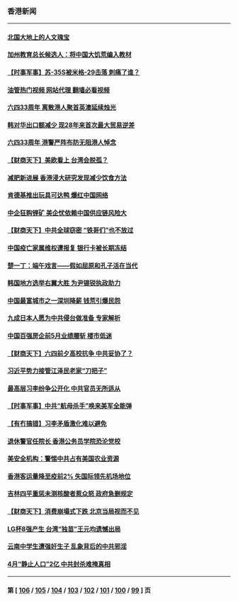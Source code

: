 ### 香港新闻
---
#### [北国大地上的人文瑰宝](../../pages/ncid1349362/n13751878.md?06062045) 
#### [加州教育总长候选人：将中国大饥荒编入教材](../../pages/ncid1349362/n13752863.md?06062045) 
#### [【时事军事】苏-35S被米格-29击落 刺痛了谁？](../../pages/ncid1349362/n13752411.md?06062045) 
#### [油管热门视频 网站代理 翻墙必看视频](http://209.222.30.114:81/youtube.html?06062045)
#### [六四33周年 离散港人聚首英澳延续烛光](../../pages/ncid1349362/n13752591.md?06062045) 
#### [韩对华出口额减少 现28年来首次最大贸易逆差](../../pages/ncid1349362/n13752569.md?06062045) 
#### [六四33周年 港警严阵布防无阻港人悼念](../../pages/ncid1349362/n13752544.md?06062045) 
#### [【财商天下】美欧看上 台湾会脱孤？](../../pages/ncid1349362/n13752388.md?06062045) 
#### [减肥新进展 香港浸大研究发现减少饮食方法](../../pages/ncid1349362/n13752361.md?06062045) 
#### [肯德基推出玩具可达鸭 爆红中国网络](../../pages/ncid1349362/n13752318.md?06062045) 
#### [中企狂购锂矿 美企忧依赖中国供应链风险大](../../pages/ncid1349362/n13752297.md?06062045) 
#### [【财商天下】中共全球窃密 “铁哥们”也不放过](../../pages/ncid1349362/n13751851.md?06062045) 
#### [中国疫亡家属维权遭报复 银行卡被长期冻结](../../pages/ncid1349362/n13751725.md?06062045) 
#### [楚一丁：端午戏言——假如屈原和孔子活在当代](../../pages/ncid1349362/n13751814.md?06062045) 
#### [韩国地方选举右翼大胜 为尹锡锐执政助力](../../pages/ncid1349362/n13751702.md?06062045) 
#### [中国最富城市之一深圳降薪 钱荒引爆民怨](../../pages/ncid1349362/n13751784.md?06062045) 
#### [九成日本人愿为中共侵台做准备 专家解析](../../pages/ncid1349362/n13751736.md?06062045) 
#### [中国百强房企前5月业绩腰斩 楼市低迷](../../pages/ncid1349362/n13751706.md?06062045) 
#### [【财商天下】六四前夕高校抗争 中共妥协了？](../../pages/ncid1349362/n13751091.md?06062045) 
#### [习近平势力接管江泽民老家“刀把子”](../../pages/ncid1349362/n13751076.md?06062045) 
#### [最高层习李纷争公开化 中共官员无所适从](../../pages/ncid1349362/n13751052.md?06062045) 
#### [【时事军事】中共“航母杀手”唤来美军全能弹](../../pages/ncid1349362/n13750425.md?06062045) 
#### [【有冇搞错】习李矛盾激化难以避免](../../pages/ncid1349362/n13750461.md?06062045) 
#### [退休警官任院长 香港公务员学院恐沦党校](../../pages/ncid1349362/n13750737.md?06062045) 
#### [美安全机构：警惕中共占有美国农业资源](../../pages/ncid1349362/n13750598.md?06062045) 
#### [香港客运量降至疫前2% 失国际领先机场地位](../../pages/ncid1349362/n13750573.md?06062045) 
#### [吉林四平重惩未测核酸者惹众怒 政府急删规定](../../pages/ncid1349362/n13750501.md?06062045) 
#### [【财商天下】消费崩塌式下跌 北京当局视而不见](../../pages/ncid1349362/n13750403.md?06062045) 
#### [LG杯8强产生 台湾“独苗”王元均遗憾出局](../../pages/ncid1349362/n13750378.md?06062045) 
#### [云南中学生遭强奸生子 乱象背后的中共邪淫](../../pages/ncid1349362/n13750214.md?06062045) 
#### [4月“静止人口”2亿 中共封杀难掩真相](../../pages/ncid1349362/n13750226.md?06062045) 

---
#### 第 [ [106](./106.md?06062045) / [105](./105.md?06062045) / [104](./104.md?06062045) / [103](./103.md?06062045) / [102](./102.md?06062045) / [101](./101.md?06062045) / [100](./100.md?06062045) / [99](./99.md?06062045) ] 页
